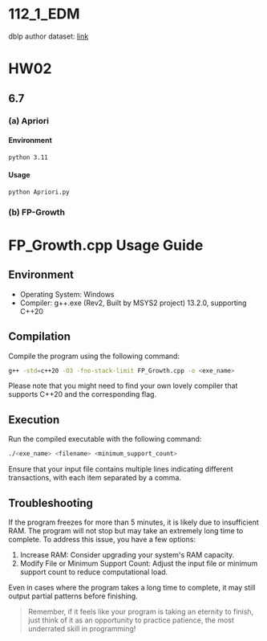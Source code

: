 # 112_1_EDM

dblp author dataset: [link](https://drive.google.com/file/d/1kcrMd2FV02W_7-toUJlrL-ULgg3L_4v7/view?usp=drive_link)
# HW02 
## 6.7

### (a) Apriori
#### Environment
```
python 3.11
```
#### Usage
```
python Apriori.py
```
### (b) FP-Growth

# FP_Growth.cpp Usage Guide

## Environment

- Operating System: Windows
- Compiler: g++.exe (Rev2, Built by MSYS2 project) 13.2.0, supporting C++20

## Compilation

Compile the program using the following command:

```bash
g++ -std=c++20 -O3 -fno-stack-limit FP_Growth.cpp -o <exe_name>
```

Please note that you might need to find your own lovely compiler that supports C++20 and the corresponding flag.

## Execution

Run the compiled executable with the following command:

```bash
./<exe_name> <filename> <minimum_support_count>
```

Ensure that your input file contains multiple lines indicating different transactions, with each item separated by a comma.

## Troubleshooting

If the program freezes for more than 5 minutes, it is likely due to insufficient RAM. The program will not stop but may take an extremely long time to complete. To address this issue, you have a few options:

1. Increase RAM: Consider upgrading your system's RAM capacity.
2. Modify File or Minimum Support Count: Adjust the input file or minimum support count to reduce computational load.

Even in cases where the program takes a long time to complete, it may still output partial patterns before finishing.

> Remember, if it feels like your program is taking an eternity to finish, just think of it as an opportunity to practice patience, the most underrated skill in programming!
